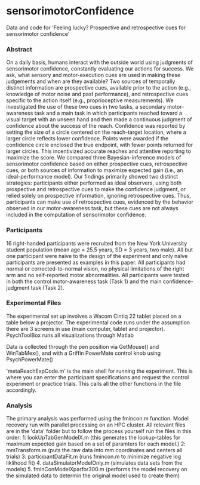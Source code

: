 # sensorimotorConfidence
Data and code for 'Feeling lucky? Prospective and retrospective cues for sensorimotor confidence'

### Abstract
On a daily basis, humans interact with the outside world using judgments of sensorimotor confidence, constantly evaluating our actions for success. We ask, what sensory and motor-execution cues are used in making these judgements and when are they available? Two sources of temporally distinct information are prospective cues, available prior to the action (e.g., knowledge of motor noise and past performance), and retrospective cues specific to the action itself (e.g., proprioceptive measurements). We investigated the use of these two cues in two tasks, a secondary motor-awareness task and a main task in which participants reached toward a visual target with an unseen hand and then made a continuous judgment of confidence about the success of the reach. Confidence was reported by setting the size of a circle centered on the reach-target location, where a larger circle reflects lower confidence. Points were awarded if the confidence circle enclosed the true endpoint, with fewer points returned for larger circles. This incentivized accurate reaches and attentive reporting to maximize the score. We compared three Bayesian-inference models of sensorimotor confidence based on either prospective cues, retrospective cues, or both sources of information to maximize expected gain (i.e., an ideal-performance model). Our findings primarily showed two distinct strategies: participants either performed as ideal observers, using both prospective and retrospective cues to make the confidence judgment, or relied solely on prospective information, ignoring retrospective cues. Thus, participants can make use of retrospective cues, evidenced by the behavior observed in our motor-awareness task, but these cues are not always included in the computation of sensorimotor confidence.

### Participants
16 right-handed participants were recruited from the New York University student population (mean age = 25.5 years, SD = 3 years, two male). All but one participant were naïve to the design of the experiment and only naïve participants are presented as examples in this paper. All participants had normal or corrected-to-normal vision, no physical limitations of the right arm and no self-reported motor abnormalities. All participants were tested in both the control motor-awareness task (Task 1) and the main confidence-judgment task (Task 2).

### Experimental Files
The experimental set up involves a Wacom Cintiq 22 tablet placed on a table below a projector. The experimental code runs under the assumption there are 3 screens in use (main computer, tablet and projector). PsychToolBox runs all visualizations through Matlab

Data is collected through the pen position via GetMouse() and WinTabMex(), and with a Griffin PowerMate control knob using PsychPowerMate()

'metaReachExpCode.m' is the main shell for running the experiment. This is where you can enter the participant specifications and request the control experiment or practice trials. This calls all the other functions in the file accordingly.

### Analysis
The primary analysis was performed using the fmincon.m function. Model recovery run with parallel processing on an HPC cluster. All relevant files are in the 'data' folder but to follow the process yourself run the files in this order: 
1: lookUpTabGenModelX.m (this generates the lookup-tables for maximum expected gain based on a set of paramters for each model.) 
2: mmTransform.m (puts the raw data into mm coordinates and centers all trials)
3: participantDataFit.m (runs fmincon.m to minimize negative log liklihood fit)
4. dataSimulatorModelOnly.m (simulates data sets from the models)
5. fminConModelXparfor300.m (performs the model recovery on the simulated data to determin the original model used to create them)
